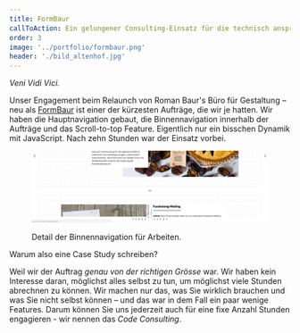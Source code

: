 ```yaml
---
title: FormBaur
callToAction: Ein gelungener Consulting-Einsatz für die technisch anspruchsvollsten Aspekte eines Redesigns.
order: 3
image: '../portfolio/formbaur.png'
header: './bild_altenhof.jpg'
---
```


*Veni Vidi Vici.*

Unser Engagement beim Relaunch von Roman Baur's Büro für Gestaltung – neu als [FormBaur](https://www.formbaur.ch/) ist einer der kürzesten Aufträge, die wir je hatten.
Wir haben die Hauptnavigation gebaut, die Binnennavigation innerhalb der Aufträge und das Scroll-to-top Feature. 
Eigentlich nur ein bisschen Dynamik mit JavaScript. Nach zehn Stunden war der Einsatz vorbei.

<figure>

![Binnennavigation](./ui-navigation.png)

<figcaption>
Detail der Binnennavigation für Arbeiten.
</figcaption>
</figure>

Warum also eine Case Study schreiben?

Weil wir der Auftrag *genau von der richtigen Grösse* war. Wir haben kein Interesse daran, möglichst alles selbst zu tun, um möglichst viele Stunden abrechnen 
zu können. Wir machen nur das, was Sie wirklich brauchen und was Sie nicht selbst können – und das war in dem Fall ein paar wenige Features.
Darum können Sie uns jederzeit auch für eine fixe Anzahl Stunden engagieren - wir nennen das *Code Consulting*.


